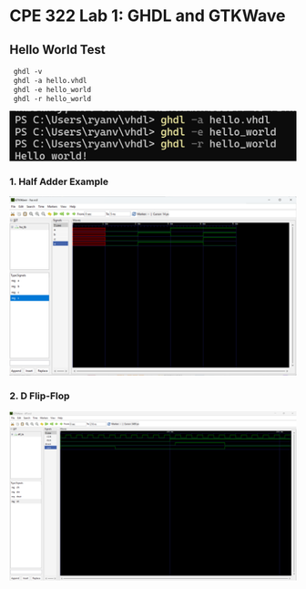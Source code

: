 # CPE 322 Lab 1: GHDL and GTKWave
## Hello World Test

```ghdl -h  
 ghdl -v  
 ghdl -a hello.vhdl 
 ghdl -e hello_world
 ghdl -r hello_world
```

![Hello World Image](ghdl.helloworld.png)




### 1. Half Adder Example

![adder](lab1adder.png)






### 2. D Flip-Flop

![flip](lab1flip.png)

